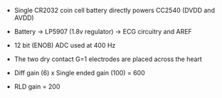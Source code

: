 - Single CR2032 coin cell battery directly powers CC2540 (DVDD and AVDD)

- Battery -> LP5907 (1.8v regulator) -> ECG circuitry and AREF
- 12 bit (ENOB) ADC used at 400 Hz

- The two dry contact G=1 electrodes are placed across the heart
- Diff gain (6) x Single ended gain (100) = 600
- RLD gain = 200

